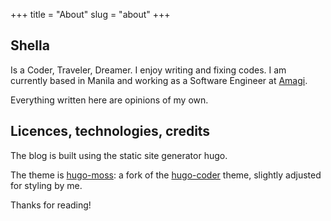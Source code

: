 +++
title = "About"
slug = "about"
+++

## Shella

Is a Coder, Traveler, Dreamer. I enjoy writing and fixing codes. I am currently based in Manila and working as a Software Engineer at [Amagi](https://amagi.io/).

Everything written here are opinions of my own.

## Licences, technologies, credits
The blog is built using the static site generator hugo.

The theme is [hugo-moss](https://github.com/SmbCantos/hugo-moss-theme): a fork of the [hugo-coder](https://github.com/luizdepra/hugo-coder) theme, slightly adjusted for styling by me.

Thanks for reading!
